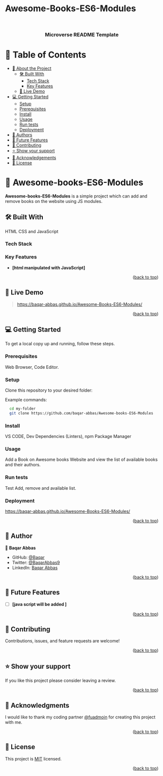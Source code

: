 # Awesome-Books-ES6-Modules
<a name="readme-top"></a>

<div align="center">
  
  <br/>

  <h3><b>Microverse README Template</b></h3>

</div>

# 📗 Table of Contents

- [📖 About the Project](#about-project)
  - [🛠 Built With](#built-with)
    - [Tech Stack](#tech-stack)
    - [Key Features](#key-features)
  - [🚀 Live Demo](#live-demo)
- [💻 Getting Started](#getting-started)
  - [Setup](#setup)
  - [Prerequisites](#prerequisites)
  - [Install](#install)
  - [Usage](#usage)
  - [Run tests](#run-tests)
  - [Deployment](#triangular_flag_on_post-deployment)
- [👥 Authors](#authors)
- [🔭 Future Features](#future-features)
- [🤝 Contributing](#contributing)
- [⭐️ Show your support](#support)
- [🙏 Acknowledgements](#acknowledgements)
- [📝 License](#license)

# 📖 Awesome-books-ES6-Modules <a name="about-project"></a>

**Awesome-books-ES6-Modules** is a simple project which can add and remove books on the website using JS modules.

## 🛠 Built With <a name="built-with"></a>

HTML CSS and JavaScript

### Tech Stack <a name="tech-stack"></a>

### Key Features <a name="key-features"></a>

- **[html manipulated with JavaScript]**

<p align="right">(<a href="#readme-top">back to top</a>)</p>

## 🚀 Live Demo <a name="live-demo"> </a>

> https://baqar-abbas.github.io/Awesome-Books-ES6-Modules/

<p align="right">(<a href="#readme-top">back to top</a>)</p>

## 💻 Getting Started <a name="getting-started"></a>

To get a local copy up and running, follow these steps.

### Prerequisites
Web Browser, Code Editor.

### Setup

Clone this repository to your desired folder:

Example commands:

```sh
  cd my-folder
  git clone https://github.com/baqar-abbas/Awesome-books-ES6-Modules
```

### Install
VS CODE, Dev Dependencies (Linters), npm Package Manager

### Usage
Add a Book on Awesome books Website and view the list of available books and their authors.

### Run tests
Test Add, remove and available list. 

### Deployment
https://baqar-abbas.github.io/Awesome-Books-ES6-Modules/

<p align="right">(<a href="#readme-top">back to top</a>)</p>

## 👥 Author <a name="authors"></a>

👤 **Baqar Abbas**

- GitHub: [@Baqar](https://github.com/baqar-abbas)
- Twitter: [@BaqarAbbas9](https://twitter.com/BaqarAbbas9)
- LinkedIn: [Baqar Abbas](https://www.linkedin.com/in/baqarlinkedin/)

<p align="right">(<a href="#readme-top">back to top</a>)</p>

## 🔭 Future Features <a name="future-features"></a>

- [ ] **[java script will be added ]**

<p align="right">(<a href="#readme-top">back to top</a>)</p>

## 🤝 Contributing <a name="contributing"></a>

Contributions, issues, and feature requests are welcome!

<p align="right">(<a href="#readme-top">back to top</a>)</p>

## ⭐️ Show your support <a name="support"></a>

If you like this project please consider leaving a review.

<p align="right">(<a href="#readme-top">back to top</a>)</p>

## 🙏 Acknowledgments <a name="acknowledgements"></a>

I would like to thank my coding partner [@fuadmoin](https://github.com/fuadmoin) for creating this project with me.

<p align="right">(<a href="#readme-top">back to top</a>)</p>

## 📝 License <a name="license"></a>

This project is [MIT](./MIT.md) licensed.

<p align="right">(<a href="#readme-top">back to top</a>)</p>
<a name="readme-top"></a>
